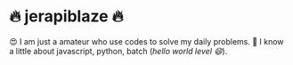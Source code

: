 # 🔥 jerapiblaze 🔥
😍 I am just a amateur who use codes to solve my daily problems.
📗 I know a little about javascript, python, batch (*hello world level 😄*).

<!---
jerapiblaze/jerapiblaze is a ✨ special ✨ repository because its `README.md` (this file) appears on your GitHub profile.
You can click the Preview link to take a look at your changes.
--->
